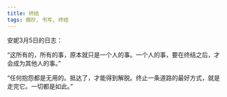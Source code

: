 ```yaml
---
title: 终结
tags: 摘抄, 书写, 终结
---
```



安妮3月5日的日志：

“这所有的，所有的事，原本就只是一个人的事。一个人的事，要在终结之后，才会成为其他人的事。”

“任何抱怨都是无用的。抵达了，才能得到解脱。终止一条道路的最好方式，就是走完它。一切都是如此。”

